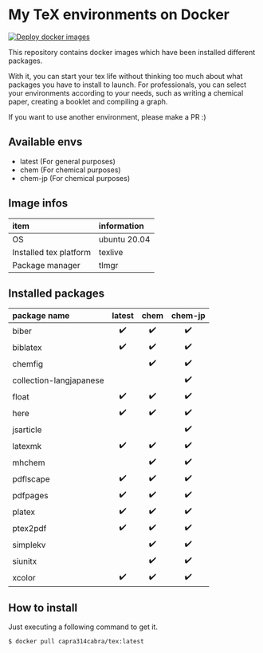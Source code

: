 # My TeX environments on Docker

[![Deploy docker images](https://github.com/capra314cabra/docker-tex/actions/workflows/deploy.yml/badge.svg)](https://github.com/capra314cabra/docker-tex/actions/workflows/deploy.yml)

This repository contains docker images which have been installed different packages.

With it, you can start your tex life without thinking too much about what packages you have to install to launch. For professionals, you can select your environments according to your needs, such as writing a chemical paper, creating a booklet and compiling a graph.

If you want to use another environment, please make a PR :)

## Available envs

- latest (For general purposes)
- chem (For chemical purposes)
- chem-jp (For chemical purposes)

## Image infos

|item|information|
|:---|:---|
|OS|ubuntu 20.04|
|Installed tex platform|texlive|
|Package manager|tlmgr|

## Installed packages

|package name|latest|chem|chem-jp|
|:---|:---:|:---:|:---:|
|biber|:heavy_check_mark:|:heavy_check_mark:|:heavy_check_mark:|
|biblatex|:heavy_check_mark:|:heavy_check_mark:|:heavy_check_mark:|
|chemfig||:heavy_check_mark:|:heavy_check_mark:|
|collection-langjapanese|||:heavy_check_mark:|
|float|:heavy_check_mark:|:heavy_check_mark:|:heavy_check_mark:|
|here|:heavy_check_mark:|:heavy_check_mark:|:heavy_check_mark:|
|jsarticle|||:heavy_check_mark:|
|latexmk|:heavy_check_mark:|:heavy_check_mark:|:heavy_check_mark:|
|mhchem||:heavy_check_mark:|:heavy_check_mark:|
|pdflscape|:heavy_check_mark:|:heavy_check_mark:|:heavy_check_mark:|
|pdfpages|:heavy_check_mark:|:heavy_check_mark:|:heavy_check_mark:|
|platex|:heavy_check_mark:|:heavy_check_mark:|:heavy_check_mark:|
|ptex2pdf|:heavy_check_mark:|:heavy_check_mark:|:heavy_check_mark:|
|simplekv||:heavy_check_mark:|:heavy_check_mark:|
|siunitx||:heavy_check_mark:|:heavy_check_mark:|
|xcolor|:heavy_check_mark:|:heavy_check_mark:|:heavy_check_mark:|

## How to install

Just executing a following command to get it.

```bash
$ docker pull capra314cabra/tex:latest
```
